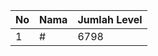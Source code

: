 | No | Nama            | Jumlah Level |
|----|-----------------|--------------|
| 1  | #    |    6798        |
